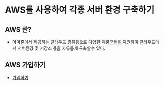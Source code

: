 # AWS를 사용하여 각종 서버 환경 구축하기

## AWS 란?
- 아마존에서 제공하는 클라우드 컴퓨팅으로 다양한 제품군들을 지원하여 클라우드에서 서버환경 및 저장소 등을 자유롭게 구축할수 있다.

## AWS 가입하기
- <a href="https://portal.aws.amazon.com/billing/signup?nc2=h_ct&redirect_url=https%3A%2F%2Faws.amazon.com%2Fregistration-confirmation&language=ko_kr" target="_blank">가입하기</a>
